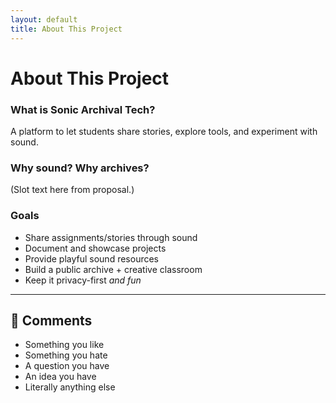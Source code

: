 ```yaml
---
layout: default
title: About This Project
---
```


# About This Project

### What is Sonic Archival Tech?
A platform to let students share stories, explore tools, and experiment with sound.

### Why sound? Why archives?
(Slot text here from proposal.)

### Goals
- Share assignments/stories through sound
- Document and showcase projects
- Provide playful sound resources
- Build a public archive + creative classroom
- Keep it privacy-first *and fun*

---

## 💭 Comments
- Something you like  
- Something you hate  
- A question you have  
- An idea you have  
- Literally anything else  
